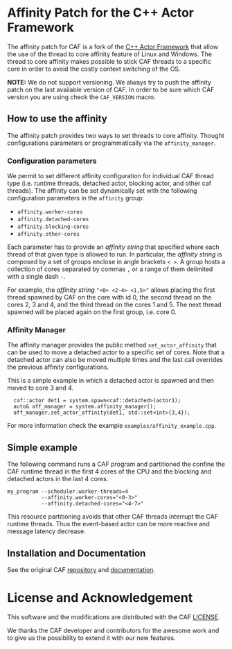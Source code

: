 # Affinity Patch for the C++ Actor Framework

The affinity patch for CAF is a fork of the [C++ Actor Framework](https://github.com/actor-framework/actor-framework) that allow the use of the thread to core affinity feature of Linux and Windows.
The thread to core affinity makes possible to stick CAF threads to a specific core in order to avoid the costly context switching of the OS.

**NOTE:** We do not support versioning. We always try to push the affinity patch on the last available version of CAF. In order to be sure which CAF version you are using check the `CAF_VERSION` macro.


## How to use the affinity
The affinity patch provides two ways to set threads to core affinity.
Thought configurations parameters or programmatically via the `affinity_manager`.

### Configuration parameters
We permit to set different affinity configuration for individual CAF thread type (i.e. runtime threads, detached actor, blocking actor, and other caf threads).
The affinity can be set dynamically set with the following configuration parameters in the `affinity` group:

- `affinity.worker-cores`
- `affinity.detached-cores`
- `affinity.blocking-cores`
- `affinity.other-cores`

Each parameter has to provide an *affinity string* that specified where each thread of that given type is allowed to run.
In particular, the *affinity string* is composed by a set of groups enclose in angle brackets `< >`.
A group hosts a collection of cores separated by commas `,` or a range of them delimited with a single dash `-`.

For example, the *affinity string* `"<0> <2-4> <1,5>"` allows placing the first thread spawned by CAF on the core with id 0, the second thread on the cores 2, 3 and 4, and the third thread on the cores 1 and 5.
The next thread spawned will be placed again on the first group, i.e. core 0.

### Affinity Manager

The affinity manager provides the public method `set_actor_affinity` that can be used to move a detached actor to a specific set of cores.
Note that a detached actor can also be moved multiple times and the last call overrides the previous affinity configurations.

This is a simple example in which a detached actor is spawned and then moved to core 3 and 4.
```(c++)
  caf::actor det1 = system.spawn<caf::detached>(actor1);
  auto& aff_manager = system.affinity_manager();
  aff_manager.set_actor_affinity(det1, std::set<int>{3,4});
```
For more information check the example `examples/affinity_example.cpp`.

## Simple example

The following command runs a CAF program and partitioned the confine the CAF runtime thread in the first 4 cores of the CPU and the blocking and detached actors in the last 4 cores.

```(bash)
my_program --scheduler.worker-threads=4
           --affinity.worker-cores="<0-3>"
           --affinity.detached-cores="<4-7>"
```

This resource partitioning avoids that other CAF threads interrupt the CAF runtime threads. Thus the event-based actor can be more reactive and message latency decrease.

## Installation and Documentation

See the original CAF [repository](https://github.com/actor-framework/actor-framework) and [documentation](https://actor-framework.readthedocs.io/en/stable/).

# License and Acknowledgement

This software and the modifications are distributed with the CAF [LICENSE](./LICENSE).

We thanks the CAF developer and contributors for the awesome work and to give us the possibility to extend it with our new features.
